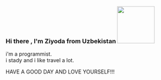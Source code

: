 ### Hi there , I'm Ziyoda from Uzbekistan <img src="https://media0.giphy.com/media/E1w0yvMxBIv5M8WkL8/giphy.gif?cid=ecf05e47zks1ransolfx8i0lufgvfoizfzi9tl6j5753skbe&ep=v1_gifs_search&rid=giphy.gif&ct=g" width="100px">

i'm a programmist. <br/>
i stady and i like travel a lot. <br/>

HAVE A GOOD DAY AND LOVE YOURSELF!!!
